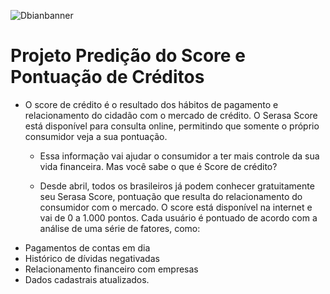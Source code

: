 ![Dbianbanner](https://user-images.githubusercontent.com/79420053/199480193-289782ad-90a7-4537-8f4c-cca64e36b55f.png)

# Projeto Predição do Score e Pontuação de Créditos

 - O score de crédito é o resultado dos hábitos de pagamento e relacionamento do cidadão com o mercado de crédito. O Serasa Score está disponível para consulta online, permitindo que somente o próprio consumidor veja a sua pontuação.

   - Essa informação vai ajudar o consumidor a ter mais controle da sua vida financeira. Mas você sabe o que é Score de crédito?

   - Desde abril, todos os brasileiros já podem conhecer gratuitamente seu Serasa Score, pontuação que resulta do relacionamento do consumidor com o mercado. O score está disponível na internet e vai de 0 a 1.000 pontos. Cada usuário é pontuado de acordo com a análise de uma série de fatores, como:

* Pagamentos de contas em dia
* Histórico de dívidas negativadas
* Relacionamento financeiro com empresas
* Dados cadastrais atualizados.

